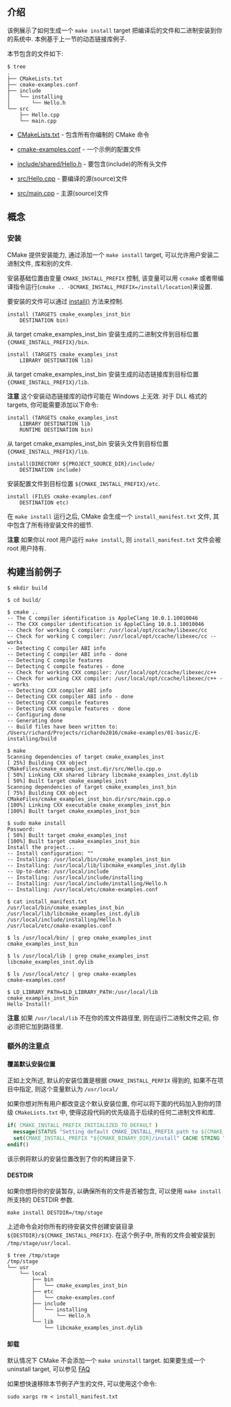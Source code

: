 ## 介绍

该例展示了如何生成一个 `make install` target 把编译后的文件和二进制安装到你的系统中. 本例基于上一节的动态链接库例子.

本节包含的文件如下:

```shell
$ tree
.
├── CMakeLists.txt
├── cmake-examples.conf
├── include
│   └── installing
│       └── Hello.h
└── src
    ├── Hello.cpp
    └── main.cpp
```

- [CMakeLists.txt](./CMakeLists.txt) - 包含所有你编制的 CMake 命令

- [cmake-examples.conf]([./cmake-examples.conf]) - 一个示例的配置文件

- [include/shared/Hello.h](./include/shared/Hello.h) - 要包含(include)的所有头文件

- [src/Hello.cpp](./src/Hello.cpp) - 要编译的源(source)文件

- [src/main.cpp](./src/main.cpp) - 主源(source)文件

## 概念

### 安装

CMake 提供安装能力, 通过添加一个 `make install` target, 可以允许用户安装二进制文件, 库和别的文件.

安装基础位置由变量 `CMAKE_INSTALL_PREFIX` 控制, 该变量可以用 `ccmake` 或者带编译指令运行(`cmake .. -DCMAKE_INSTALL_PREFIX=/install/location`)来设置.

要安装的文件可以通过 [install()](https://cmake.org/cmake/help/v3.0/command/install.html) 方法来控制.

```shell
install (TARGETS cmake_examples_inst_bin
    DESTINATION bin)
```

从 target cmake_examples_inst_bin 安装生成的二进制文件到目标位置 `{CMAKE_INSTALL_PREFIX}/bin`.

```shell
install (TARGETS cmake_examples_inst
    LIBRARY DESTINATION lib)
```

从 target cmake_examples_inst_bin 安装生成的动态链接库到目标位置 `{CMAKE_INSTALL_PREFIX}/lib`.

**注意** 这个安装动态链接库的动作可能在 Windows 上无效. 对于 DLL 格式的 targets, 你可能需要添加以下命令:

```shell
install (TARGETS cmake_examples_inst
    LIBRARY DESTINATION lib
    RUNTIME DESTINATION bin)
```

从 target cmake_examples_inst_bin 安装头文件到目标位置 `{CMAKE_INSTALL_PREFIX}/lib`.

```shell
install(DIRECTORY ${PROJECT_SOURCE_DIR}/include/
    DESTINATION include)
```

安装配置文件到目标位置 `${CMAKE_INSTALL_PREFIX}/etc`.

```shell
install (FILES cmake-examples.conf
    DESTINATION etc)
```

在 `make install` 运行之后, CMake 会生成一个 `install_manifest.txt` 文件, 其中包含了所有待安装文件的细节.

**注意** 如果你以 root 用户运行 `make install`,  则 `install_manifest.txt` 文件会被 root 用户持有.

## 构建当前例子

```shell
$ mkdir build

$ cd build/

$ cmake ..
-- The C compiler identification is AppleClang 10.0.1.10010046
-- The CXX compiler identification is AppleClang 10.0.1.10010046
-- Check for working C compiler: /usr/local/opt/ccache/libexec/cc
-- Check for working C compiler: /usr/local/opt/ccache/libexec/cc -- works
-- Detecting C compiler ABI info
-- Detecting C compiler ABI info - done
-- Detecting C compile features
-- Detecting C compile features - done
-- Check for working CXX compiler: /usr/local/opt/ccache/libexec/c++
-- Check for working CXX compiler: /usr/local/opt/ccache/libexec/c++ -- works
-- Detecting CXX compiler ABI info
-- Detecting CXX compiler ABI info - done
-- Detecting CXX compile features
-- Detecting CXX compile features - done
-- Configuring done
-- Generating done
-- Build files have been written to: /Users/richard/Projects/richardo2016/cmake-examples/01-basic/E-installing/build

$ make
Scanning dependencies of target cmake_examples_inst
[ 25%] Building CXX object CMakeFiles/cmake_examples_inst.dir/src/Hello.cpp.o
[ 50%] Linking CXX shared library libcmake_examples_inst.dylib
[ 50%] Built target cmake_examples_inst
Scanning dependencies of target cmake_examples_inst_bin
[ 75%] Building CXX object CMakeFiles/cmake_examples_inst_bin.dir/src/main.cpp.o
[100%] Linking CXX executable cmake_examples_inst_bin
[100%] Built target cmake_examples_inst_bin

$ sudo make install
Password:
[ 50%] Built target cmake_examples_inst
[100%] Built target cmake_examples_inst_bin
Install the project...
-- Install configuration: ""
-- Installing: /usr/local/bin/cmake_examples_inst_bin
-- Installing: /usr/local/lib/libcmake_examples_inst.dylib
-- Up-to-date: /usr/local/include
-- Installing: /usr/local/include/installing
-- Installing: /usr/local/include/installing/Hello.h
-- Installing: /usr/local/etc/cmake-examples.conf

$ cat install_manifest.txt 
/usr/local/bin/cmake_examples_inst_bin
/usr/local/lib/libcmake_examples_inst.dylib
/usr/local/include/installing/Hello.h
/usr/local/etc/cmake-examples.conf

$ ls /usr/local/bin/ | grep cmake_examples_inst
cmake_examples_inst_bin

$ ls /usr/local/lib | grep cmake_examples_inst
libcmake_examples_inst.dylib

$ ls /usr/local/etc/ | grep cmake-examples
cmake-examples.conf

$ LD_LIBRARY_PATH=$LD_LIBRARY_PATH:/usr/local/lib cmake_examples_inst_bin
Hello Install!
```

**注意** 如果 `/usr/local/lib` 不在你的库文件路径里, 则在运行二进制文件之前, 你必须把它加到路径里.

### 额外的注意点

#### 覆盖默认安装位置

正如上文所述, 默认的安装位置是根据 `CMAKE_INSTALL_PERFIX` 得到的, 如果不在项目中指定, 则这个变量默认为 `/usr/local/`

如果你想对所有用户都改变这个默认安装位置, 你可以将下面的代码加入到你的顶级 `CMakeLists.txt` 中, 使得这段代码的优先级高于后续的任何二进制文件和库.

```cmake
if( CMAKE_INSTALL_PREFIX_INITIALIZED_TO_DEFAULT )
  message(STATUS "Setting default CMAKE_INSTALL_PREFIX path to ${CMAKE_BINARY_DIR}/install")
  set(CMAKE_INSTALL_PREFIX "${CMAKE_BINARY_DIR}/install" CACHE STRING "The path to use for make install" FORCE)
endif()
```

该示例将默认的安装位置改到了你的构建目录下.

#### DESTDIR

如果你想将你的安装暂存, 以确保所有的文件是否被包含, 可以使用 `make install` 所支持的 DESTDIR 参数.

```shell
make install DESTDIR=/tmp/stage
```
上述命令会对你所有的待安装文件创建安装目录 `${DESTDIR}/${CMAKE_INSTALL_PREFIX}`. 在这个例子中, 所有的文件会被安装到 `/tmp/stage/usr/local`.

```shell
$ tree /tmp/stage
/tmp/stage
└── usr
    └── local
        ├── bin
        │   └── cmake_examples_inst_bin
        ├── etc
        │   └── cmake-examples.conf
        ├── include
        │   └── installing
        │       └── Hello.h
        └── lib
            └── libcmake_examples_inst.dylib
```

#### 卸载

默认情况下 CMake 不会添加一个 `make uninstall` target. 如果要生成一个 uninstall target, 可以参见 [FAQ](https://cmake.org/Wiki/CMake_FAQ#Can_I_do_.22make_uninstall.22_with_CMake.3F)

如果想快速移除本节例子产生的文件, 可以使用这个命令:

```shell
sudo xargs rm < install_manifest.txt
```

